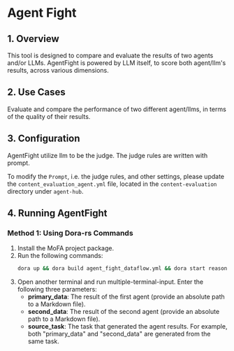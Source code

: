 # Agent Fight

## 1. Overview
This tool is designed to compare and evaluate the results of two agents and/or LLMs. AgentFight is powered by LLM itself, to score both agent/llm's results, across various dimensions.

## 2. Use Cases
Evaluate and compare the performance of two different agent/llms, in terms of the quality of their results.

## 3. Configuration
AgentFight utilize llm to be the judge. The judge rules are written with prompt. 

To modify the `Prompt`, i.e. the judge rules, and other settings, please update the `content_evaluation_agent.yml` file, located in the `content-evaluation` directory under `agent-hub`.

## 4. Running AgentFight

### Method 1: Using Dora-rs Commands

1. Install the MoFA project package.
2. Run the following commands:
   ```bash
   dora up && dora build agent_fight_dataflow.yml && dora start reasoner_dataflow.yml
3. Open another terminal and run multiple-terminal-input. Enter the following three parameters:
   - **primary_data**: The result of the first agent (provide an absolute path to a Markdown file).
   - **second_data**: The result of the second agent (provide an absolute path to a Markdown file).
   - **source_task**: The task that generated the agent results. For example, both "primary_data" and "second_data" are generated from the same task.

